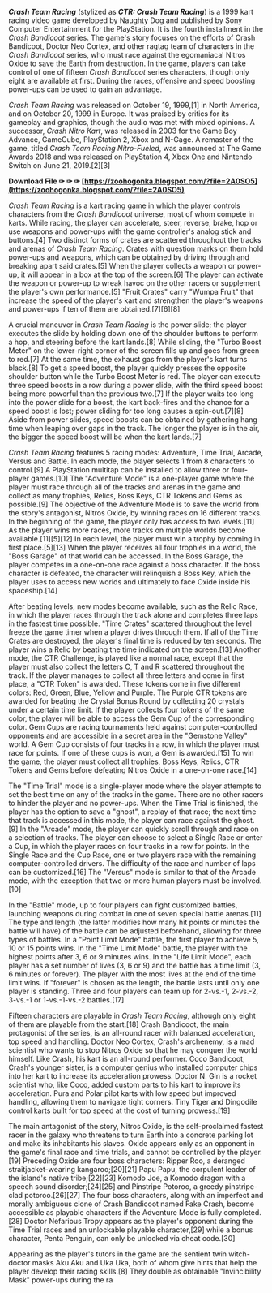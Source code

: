 ***Crash Team Racing*** (stylized as ***CTR: Crash Team Racing***) is a 1999 kart racing video game developed by Naughty Dog and published by Sony Computer Entertainment for the PlayStation. It is the fourth installment in the *Crash Bandicoot* series. The game's story focuses on the efforts of Crash Bandicoot, Doctor Neo Cortex, and other ragtag team of characters in the *Crash Bandicoot* series, who must race against the egomaniacal Nitros Oxide to save the Earth from destruction. In the game, players can take control of one of fifteen *Crash Bandicoot* series characters, though only eight are available at first. During the races, offensive and speed boosting power-ups can be used to gain an advantage.
 
*Crash Team Racing* was released on October 19, 1999,[1] in North America, and on October 20, 1999 in Europe. It was praised by critics for its gameplay and graphics, though the audio was met with mixed opinions. A successor, *Crash Nitro Kart*, was released in 2003 for the Game Boy Advance, GameCube, PlayStation 2, Xbox and N-Gage. A remaster of the game, titled *Crash Team Racing Nitro-Fueled*, was announced at The Game Awards 2018 and was released on PlayStation 4, Xbox One and Nintendo Switch on June 21, 2019.[2][3]
 
**Download File ✑ ✑ ✑ [https://zoohogonka.blogspot.com/?file=2A0SO5](https://zoohogonka.blogspot.com/?file=2A0SO5)**


 
*Crash Team Racing* is a kart racing game in which the player controls characters from the *Crash Bandicoot* universe, most of whom compete in karts. While racing, the player can accelerate, steer, reverse, brake, hop or use weapons and power-ups with the game controller's analog stick and buttons.[4] Two distinct forms of crates are scattered throughout the tracks and arenas of *Crash Team Racing*. Crates with question marks on them hold power-ups and weapons, which can be obtained by driving through and breaking apart said crates.[5] When the player collects a weapon or power-up, it will appear in a box at the top of the screen.[6] The player can activate the weapon or power-up to wreak havoc on the other racers or supplement the player's own performance.[5] "Fruit Crates" carry "Wumpa Fruit" that increase the speed of the player's kart and strengthen the player's weapons and power-ups if ten of them are obtained.[7][6][8]
 
A crucial maneuver in *Crash Team Racing* is the power slide; the player executes the slide by holding down one of the shoulder buttons to perform a hop, and steering before the kart lands.[8] While sliding, the "Turbo Boost Meter" on the lower-right corner of the screen fills up and goes from green to red.[7] At the same time, the exhaust gas from the player's kart turns black.[8] To get a speed boost, the player quickly presses the opposite shoulder button while the Turbo Boost Meter is red. The player can execute three speed boosts in a row during a power slide, with the third speed boost being more powerful than the previous two.[7] If the player waits too long into the power slide for a boost, the kart back-fires and the chance for a speed boost is lost; power sliding for too long causes a spin-out.[7][8] Aside from power slides, speed boosts can be obtained by gathering hang time when leaping over gaps in the track. The longer the player is in the air, the bigger the speed boost will be when the kart lands.[7]
 
*Crash Team Racing* features 5 racing modes: Adventure, Time Trial, Arcade, Versus and Battle. In each mode, the player selects 1 from 8 characters to control.[9] A PlayStation multitap can be installed to allow three or four-player games.[10] The "Adventure Mode" is a one-player game where the player must race through all of the tracks and arenas in the game and collect as many trophies, Relics, Boss Keys, CTR Tokens and Gems as possible.[9] The objective of the Adventure Mode is to save the world from the story's antagonist, Nitros Oxide, by winning races on 16 different tracks. In the beginning of the game, the player only has access to two levels.[11] As the player wins more races, more tracks on multiple worlds become available.[11][5][12] In each level, the player must win a trophy by coming in first place.[5][13] When the player receives all four trophies in a world, the "Boss Garage" of that world can be accessed. In the Boss Garage, the player competes in a one-on-one race against a boss character. If the boss character is defeated, the character will relinquish a Boss Key, which the player uses to access new worlds and ultimately to face Oxide inside his spaceship.[14]
 
After beating levels, new modes become available, such as the Relic Race, in which the player races through the track alone and completes three laps in the fastest time possible. "Time Crates" scattered throughout the level freeze the game timer when a player drives through them. If all of the Time Crates are destroyed, the player's final time is reduced by ten seconds. The player wins a Relic by beating the time indicated on the screen.[13] Another mode, the CTR Challenge, is played like a normal race, except that the player must also collect the letters C, T and R scattered throughout the track. If the player manages to collect all three letters and come in first place, a "CTR Token" is awarded. These tokens come in five different colors: Red, Green, Blue, Yellow and Purple. The Purple CTR tokens are awarded for beating the Crystal Bonus Round by collecting 20 crystals under a certain time limit. If the player collects four tokens of the same color, the player will be able to access the Gem Cup of the corresponding color. Gem Cups are racing tournaments held against computer-controlled opponents and are accessible in a secret area in the "Gemstone Valley" world. A Gem Cup consists of four tracks in a row, in which the player must race for points. If one of these cups is won, a Gem is awarded.[15] To win the game, the player must collect all trophies, Boss Keys, Relics, CTR Tokens and Gems before defeating Nitros Oxide in a one-on-one race.[14]
 
The "Time Trial" mode is a single-player mode where the player attempts to set the best time on any of the tracks in the game. There are no other racers to hinder the player and no power-ups. When the Time Trial is finished, the player has the option to save a "ghost", a replay of that race; the next time that track is accessed in this mode, the player can race against the ghost.[9] In the "Arcade" mode, the player can quickly scroll through and race on a selection of tracks. The player can choose to select a Single Race or enter a Cup, in which the player races on four tracks in a row for points. In the Single Race and the Cup Race, one or two players race with the remaining computer-controlled drivers. The difficulty of the race and number of laps can be customized.[16] The "Versus" mode is similar to that of the Arcade mode, with the exception that two or more human players must be involved.[10]
 
In the "Battle" mode, up to four players can fight customized battles, launching weapons during combat in one of seven special battle arenas.[11] The type and length (the latter modifies how many hit points or minutes the battle will have) of the battle can be adjusted beforehand, allowing for three types of battles. In a "Point Limit Mode" battle, the first player to achieve 5, 10 or 15 points wins. In the "Time Limit Mode" battle, the player with the highest points after 3, 6 or 9 minutes wins. In the "Life Limit Mode", each player has a set number of lives (3, 6 or 9) and the battle has a time limit (3, 6 minutes or forever). The player with the most lives at the end of the time limit wins. If "forever" is chosen as the length, the battle lasts until only one player is standing. Three and four players can team up for 2-vs.-1, 2-vs.-2, 3-vs.-1 or 1-vs.-1-vs.-2 battles.[17]
 
Fifteen characters are playable in *Crash Team Racing*, although only eight of them are playable from the start.[18] Crash Bandicoot, the main protagonist of the series, is an all-round racer with balanced acceleration, top speed and handling. Doctor Neo Cortex, Crash's archenemy, is a mad scientist who wants to stop Nitros Oxide so that he may conquer the world himself. Like Crash, his kart is an all-round performer. Coco Bandicoot, Crash's younger sister, is a computer genius who installed computer chips into her kart to increase its acceleration prowess. Doctor N. Gin is a rocket scientist who, like Coco, added custom parts to his kart to improve its acceleration. Pura and Polar pilot karts with low speed but improved handling, allowing them to navigate tight corners. Tiny Tiger and Dingodile control karts built for top speed at the cost of turning prowess.[19]

The main antagonist of the story, Nitros Oxide, is the self-proclaimed fastest racer in the galaxy who threatens to turn Earth into a concrete parking lot and make its inhabitants his slaves. Oxide appears only as an opponent in the game's final race and time trials, and cannot be controlled by the player.[19] Preceding Oxide are four boss characters: Ripper Roo, a deranged straitjacket-wearing kangaroo;[20][21] Papu Papu, the corpulent leader of the island's native tribe;[22][23] Komodo Joe, a Komodo dragon with a speech sound disorder;[24][25] and Pinstripe Potoroo, a greedy pinstripe-clad potoroo.[26][27] The four boss characters, along with an imperfect and morally ambiguous clone of Crash Bandicoot named Fake Crash, become accessible as playable characters if the Adventure Mode is fully completed.[28] Doctor Nefarious Tropy appears as the player's opponent during the Time Trial races and an unlockable playable character,[29] while a bonus character, Penta Penguin, can only be unlocked via cheat code.[30]
 
Appearing as the player's tutors in the game are the sentient twin witch-doctor masks Aku Aku and Uka Uka, both of whom give hints that help the player develop their racing skills.[8] They double as obtainable "Invincibility Mask" power-ups during the ra